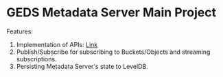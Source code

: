 # GEDS Metadata Server Main Project

Features:
1. Implementation of APIs: [Link](https://github.com/IBM/GEDS/issues/14)
2. Publish/Subscribe for subscribing to Buckets/Objects and streaming subscriptions.
3. Persisting Metadata Server's state to LevelDB.
